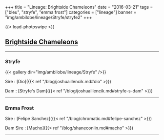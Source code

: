 +++
title = "Lineage: Brightside Chameleons"
date = "2016-03-21"
tags = ["bleu", "stryfe", "emma frost"]
categories = ["lineage"]
banner = "img/ambilobe/lineage/Stryfe/stryfe2"
+++

{{< load-photoswipe >}}

## [Brightside Chameleons](https://www.facebook.com/BrightsideChameleons/)
---

### Stryfe

{{< gallery dir="img/ambilobe/lineage/Stryfe" />}}

Sire
: [Dio]({{< ref "/blog/joshuaillencik.md#dio" >}})

Dam
: [Stryfe's Dam]({{< ref "/blog/joshuaillencik.md#stryfe-s-dam" >}})

---

### Emma Frost

Sire
: [Felipe Sanchez]({{< ref "/blog/chromatic.md#felipe-sanchez" >}})

Dam Sire
: [Macho]({{< ref "/blog/shaneconlin.md#macho" >}})

---